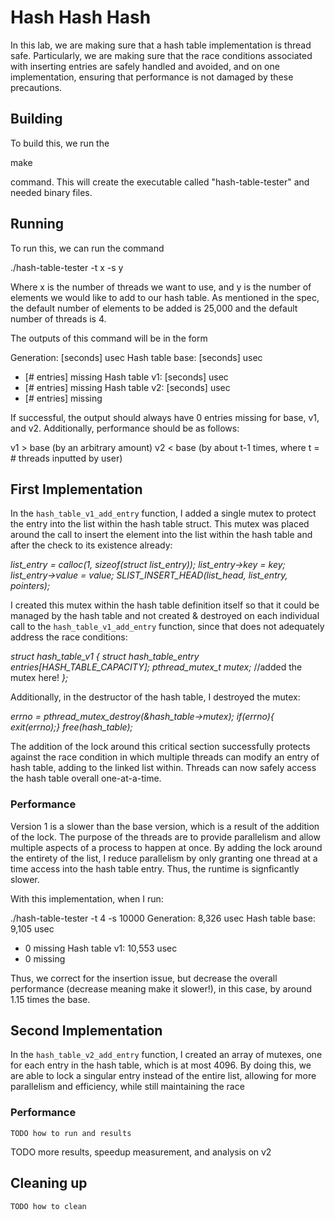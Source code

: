 # Hash Hash Hash

In this lab, we are making sure that a hash table implementation is thread safe. Particularly, we are making sure that the race conditions associated with inserting entries are safely handled and avoided, and on one implementation, ensuring that performance is not damaged by these precautions.

## Building

To build this, we run the 

make 

command. This will create the executable called "hash-table-tester" and needed binary files.

## Running

To run this, we can run the command

./hash-table-tester -t x -s y

Where x is the number of threads we want to use, and y is the number of elements we would like to add to our hash table. As mentioned in the spec, the default number of elements to be added is 25,000 and the default number of threads is 4. 

The outputs of this command will be in the form

Generation: [seconds] usec
Hash table base: [seconds] usec
  - [# entries] missing
Hash table v1: [seconds] usec
  - [# entries] missing
Hash table v2: [seconds] usec
  - [# entries] missing

If successful, the output should always have 0 entries missing for base, v1, and v2. Additionally, performance should be as follows:

v1 > base (by an arbitrary amount)
v2 < base (by about t-1 times, where t = # threads inputted by user)

## First Implementation
In the `hash_table_v1_add_entry` function, I added a single mutex to protect the entry into the list within the hash table struct. This mutex was placed around the call to insert the element into the list within the hash table and after the check to its existence already:

_list_entry = calloc(1, sizeof(struct list_entry));_
	_list_entry->key = key;_
	_list_entry->value = value;_
	_SLIST_INSERT_HEAD(list_head, list_entry, pointers);_

I created this mutex within the hash table definition itself so that it could be managed by the hash table and not created & destroyed on each individual call to the `hash_table_v1_add_entry` function, since that does not adequately address the race conditions:

_struct hash_table_v1 {_
	_struct hash_table_entry entries[HASH_TABLE_CAPACITY];_
	_pthread_mutex_t mutex;_ //added the mutex here!
_};_

Additionally, in the destructor of the hash table, I destroyed the mutex:

_errno = pthread_mutex_destroy(&hash_table->mutex);_
	_if(errno){ exit(errno);}_
	_free(hash_table);_

The addition of the lock around this critical section successfully protects against the race condition in which multiple threads can modify an entry of hash table, adding to the linked list within. Threads can now safely access the hash table overall one-at-a-time.


### Performance
Version 1 is a slower than the base version, which is a result of the addition of the lock. The purpose of the threads are to provide parallelism and allow multiple aspects of a process to happen at once. By adding the lock around the entirety of the list, I reduce parallelism by only granting one thread at a time access into the hash table entry. Thus, the runtime is signficantly slower. 

With this implementation, when I run: 

./hash-table-tester -t 4 -s 10000
Generation: 8,326 usec
Hash table base: 9,105 usec
  - 0 missing
Hash table v1: 10,553 usec
  - 0 missing

Thus, we correct for the insertion issue, but decrease the overall performance (decrease meaning make it slower!), in this case, by around 1.15 times the base. 

## Second Implementation
In the `hash_table_v2_add_entry` function, I created an array of mutexes, one for each entry in the hash table, which is at most 4096. By doing this, we are able to lock a singular entry instead of the entire list, allowing for more parallelism and efficiency, while still maintaining the race 

### Performance
```shell
TODO how to run and results
```

TODO more results, speedup measurement, and analysis on v2

## Cleaning up
```shell
TODO how to clean
```